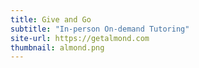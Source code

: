 ```yaml
---
title: Give and Go
subtitle: "In-person On-demand Tutoring"
site-url: https://getalmond.com
thumbnail: almond.png
---
```

